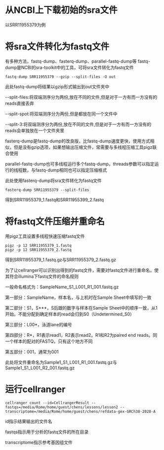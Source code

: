 # 从NCBI上下载初始的sra文件
以SRR11955379为例
# 将sra文件转化为fastq文件
有多种方法，fastq-dump、fasterq-dump、parallel-fastq-dump等
fastq-dump是NCBI的sra-toolkit中的工具，可将sra文件转化为fastq文件
```
fastq-dump SRR11955379 --gzip --split-files -O out
```
此处fastq-dump将结果以gzip形式输出到out文件夹中

--split-files:将双端测序分为两份,放在不同的文件,但是对于一方有而一方没有的reads直接丢弃

--split-spot:将双端测序分为两份,但是都放在同一个文件中

--split-3:将双端测序分为两份,放在不同的文件,但是对于一方有而一方没有的reads会单独放在一个文件夹里

fasterq-dump是fastq-dump的改良版，比fastq-dump速度更快，使用方式相似，但是没有gzip选项，如果想输出压缩文件，常需要与多线程压缩工具pigz联合使用

parallel-fastq-dump也可多线程运行多个fastq-dump，threads参数可以指定运行的线程数，与fastq-dump相同也可以指定压缩格式

此处使用fasterq-dump将sra文件转化为fastq文件
```
fasterq-dump SRR11955379 --split-files
```
得到SRR11955379_1.fastq和SRR11955399_2.fastq
# 将fastq文件压缩并重命名
用pigz工具设置多线程快速压缩fastq文件
```
pigz -p 12 SRR11955379_1.fastq
pigz -p 12 SRR11955379_2.fastq
```
得到SRR11955379_1.fastq.gz与SRR11955379_2.fastq.gz

为了让cellranger可以识别出得到的fastq文件，需要对fastq文件进行重命名，使其符合illumina下fastq文件的命名规则

一般命名格式为：SampleName_S1_L001_R1_001.fastq.gz

第一部分：SampleName，样本名，与上机时在Sample Sheet中填写的一致

第二部分：S1，S***，S后跟的数字与样本在Sample Sheet中的顺序一致，从1开始。不能分配到确定样本的read会归到S0（Undetermined_S0）

第三部分：L00*，泳道lane的编号

第四部分：R*，R1表示read1，R2表示read2。R1和R2为paired end reads。同一个样本的配对的FASTQ，只有这个地方不同

第五部分：001，通常为001

此处将文件重命名为Sample1_S1_L001_R1_001.fastq.gz与Sample1_S1_L001_R2_001.fastq.gz
# 运行cellranger
```
cellranger count --id=CellrangerResult --fastqs=/media/Rome/home/guest/chens/lessons/lesson2 --transcriptome=/media/Rome/home/guest/chens/refdata-gex-GRCh38-2020-A
```
id指示结果输出的文件名

fastqs指示用于分析的fastq文件的所在目录

transcriptome指示参考基因组文件

